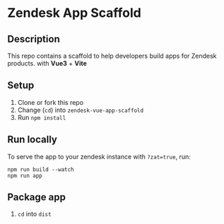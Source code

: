 # Zendesk App Scaffold
## Description
This repo contains a scaffold to help developers build apps for Zendesk products. with **Vue3** + **Vite**

## Setup

1. Clone or fork this repo
2. Change (`cd`) into `zendesk-vue-app-scaffold` 
3. Run `npm install`

## Run locally
To serve the app to your zendesk instance with `?zat=true`, run:
```shell
npm run build --watch
npm run app
```

## Package app

1. `cd` into `dist`